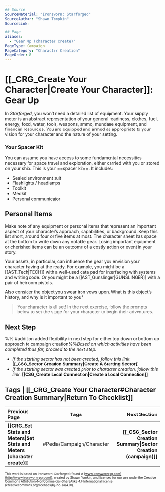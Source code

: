 ```yaml
---
## Source
SourceMaterial: "Ironsworn: Starforged"
SourceAuthor: "Shawn Tompkin"
SourceLink: 

## Page
aliases:
  - "Gear Up (character create)"
PageType: Campaign
PageCategory: "Character Creation"
PageOrder: 8
---
```

# [[_CRG_Create Your Character|Create Your Character]]: Gear Up
In _Starforged_, you won’t need a detailed list of equipment. Your supply meter is an abstract representation of your general readiness, clothes, fuel, energy, food, water, tools, weapons, ammo, mundane equipment, and financial resources. You are equipped and armed as appropriate to your vision for your character and the nature of your setting.

### Your Spacer Kit
You can assume you have access to some fundamental necessities necessary for space travel and exploration, either carried with you or stored on your ship. This is your ==spacer kit==. It includes:
- Sealed environment suit 
- Flashlights / headlamps 
- Toolkit 
- Medkit 
- Personal communicator 

## Personal Items
Make note of any equipment or personal items that represent an important aspect of your character’s approach, capabilities, or background. Keep this list short, around four or five items at most. The character sheet has space at the bottom to write down any notable gear. Losing important equipment or cherished items can be an outcome of a costly action or event in your story.

Your assets, in particular, can influence the gear you envision your character having at the ready. For example, you might be a [[AST_Tech|TECH]] with a well-used data pad for interfacing with systems and writing code. Or you might be a [[AST_Gunslinger|GUNSLINGER]] with a pair of heirloom pistols.

Also consider the object you swear iron vows upon. What is this object’s history, and why is it important to you?

> Your character is all set! In the next exercise, follow the prompts below to set the stage for your character to begin their adventures.

## Next Step
%% #addition added flexibility in next step for either top down or bottom up approach to campaign creation%%_Based on which activities have been completed thus far, proceed to the next step._

- _If the starting sector has not been created, follow this link._ **[[_CSG_Sector Creation Summary|Create A Starting Sector]]**
- _If the starting sector was created prior to character creation, follow this link._ **[[CSG_Create Local Connection|Create a Local Connection]]**

## Tags | [[_CRG_Create Your Character#Character Creation Summary|Return To Checklist]]
| Previous Page | Tags | Next Section |
|:--- |:---:| ---:|
| **[[CRG_Set Stats and Meters\|Set Stats and Meters (character create)]]** | #Pedia/Campaign/Character | **[[_CSG_Sector Creation Summary\|Sector Creation (campaign)]]** |

<font size=-2>This work is based on Ironsworn: Starforged (found at [www.ironswornrpg.com](http://www.ironswornrpg.com)), created by Shawn Tomkin, and licensed for our use under the Creative Commons Attribution-NonCommercial-ShareAlike 4.0 International license  (creativecommons.org/licenses/by-nc-sa/4.0/).</font>